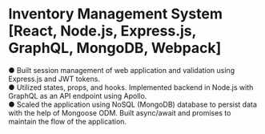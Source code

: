 # Inventory Management System [React, Node.js, Express.js, GraphQL, MongoDB, Webpack]
● Built session management of web application and validation using Express.js and JWT tokens.<br/>
● Utilized states, props, and hooks. Implemented backend in Node.js with GraphQL as an API endpoint using Apollo.<br/>
● Scaled the application using NoSQL (MongoDB) database to persist data with the help of Mongoose ODM. Built async/await
and promises to maintain the flow of the application.<br/>
